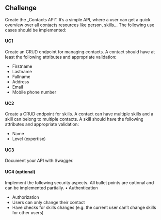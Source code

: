 
## Challenge
Create the „Contacts API“. It’s a simple API, where a user can get a quick overview over all contacts resources like person, skills...
The following use cases should be implemented:
#### UC1

Create an CRUD endpoint for managing contacts. A contact should have at least the following attributes and appropriate validation:
- Firstname
- Lastname
- Fullname
- Address
- Email
- Mobile phone number

#### UC2
Create a CRUD endpoint for skills. A contact can have multiple skills and a skill can belong to multiple contacts. A skill should have the following attributes and appropriate validation:
- Name
- Level (expertise)

#### UC3
Document your API with Swagger.

#### UC4 (optional)
Implement the following security aspects. All bullet points are optional and can be implemented partially. • Authentication
- Authorization
- Users can only change their contact
- Have checks for skills changes (e.g. the current user can’t change skills for other users)